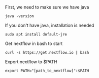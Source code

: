 First, we need to make sure we have java
```
java -version
```
If you don't have java, installation is needed
```
sudo apt install default-jre
```
Get nextflow in bash to start
```
curl -s https://get.nextflow.io | bash
```
Export nextflow to $PATH
```
export PATH="[path_to_nextflow]":$PATH
```
